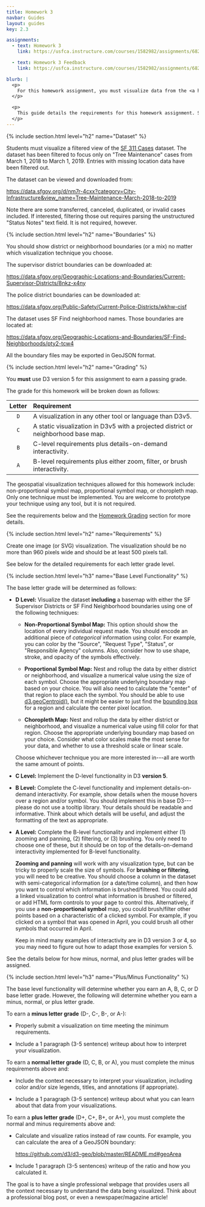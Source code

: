 ```yaml
---
title: Homework 3
navbar: Guides
layout: guides
key: 2.3

assignments:
  - text: Homework 3
    link: https://usfca.instructure.com/courses/1582982/assignments/6821958

  - text: Homework 3 Feedback
    link: https://usfca.instructure.com/courses/1582982/assignments/6821978

blurb: |
  <p>
    For this homework assignment, you must visualize data from the <a href="">SF Tree Maintenance March 2018 to March 2019</a> dataset using a geospatial data visualization technique in D3 <strong>version 5</strong>. The techniques allowed for this homework include: non-proportional symbol map, proportional symbol map, or choropleth map.
  </p>

  <p>
    This guide details the requirements for this homework assignment. See the <a href="homework-submission.html">Homework Submission</a> and <a href="homework-feedback.html">Homework Feedback</a> guides for other requirements.
  </p>
---
```


{% include section.html level="h2" name="Dataset" %}

Students must visualize a filtered view of the [SF 311 Cases](https://data.sfgov.org/City-Infrastructure/311-Cases/vw6y-z8j6) dataset. The dataset has been filtered to focus only on "Tree Maintenance" cases from March 1, 2018 to March 1, 2019. Entries with missing location data have been filtered out.

The dataset can be viewed and downloaded from:

<https://data.sfgov.org/d/nm7r-4cxx?category=City-Infrastructure&view_name=Tree-Maintenance-March-2018-to-2019>

Note there are some transferred, canceled, duplicated, or invalid cases included. If interested, filtering those out requires parsing the unstructured "Status Notes" text field. It is not required, however.

{% include section.html level="h2" name="Boundaries" %}

You should show district or neighborhood boundaries (or a mix) no matter which visualization technique you choose.

The supervisor district boundaries can be downloaded at:

<https://data.sfgov.org/Geographic-Locations-and-Boundaries/Current-Supervisor-Districts/8nkz-x4ny>

The police district boundaries can be downloaded at:

<https://data.sfgov.org/Public-Safety/Current-Police-Districts/wkhw-cjsf>

The dataset uses SF Find neighborhood names. Those boundaries are located at:

<https://data.sfgov.org/Geographic-Locations-and-Boundaries/SF-Find-Neighborhoods/pty2-tcw4>

All the boundary files may be exported in GeoJSON format.

{% include section.html level="h2" name="Grading" %}

<article class="message is-danger">
  <div class="message-body">
    You <strong>must</strong> use D3 version 5 for this assignment to earn a passing grade.
  </div>
</article>

The grade for this homework will be broken down as follows:

| Letter | Requirement |
|:------:|:------------|
| `D` | A visualization in any other tool or language than D3v5. |
| `C` | A static visualization in D3v5 with a projected district or neighborhood base map. |
| `B` | C-level requirements plus details-on-demand interactivity. |
| `A` | B-level requirements plus either zoom, filter, or brush interactivity. |

The geospatial visualization techniques allowed for this homework include: non-proportional symbol map, proportional symbol map, or choropleth map. Only one technique must be implemented. You are welcome to prototype your technique using any tool, but it is not required.

See the requirements below and the [Homework Grading](homework-submission.html#grading) section for more details.

{% include section.html level="h2" name="Requirements" %}

Create one image (or SVG) visualization. The visualization should be no more than 960 pixels wide and should be at least 500 pixels tall.

See below for the detailed requirements for each letter grade level.

{% include section.html level="h3" name="Base Level Functionality" %}

The base letter grade will be determined as follows:

  - **D Level:** Visualize the dataset **including** a basemap with either the SF Supervisor Districts or SF Find Neighborhood boundaries using one of the following techniques:

    - **Non-Proportional Symbol Map:** This option should show the location of every individual request made. You should encode an additional piece of *categorical* information using color. For example, you can color by the "Source", "Request Type", "Status", or "Responsible Agency" columns. Also, consider how to use shape, stroke, and opacity of the symbols effectively.

    - **Proportional Symbol Map:** Nest and rollup the data by either district or neighborhood, and visualize a numerical value using the size of each symbol. Choose the appropriate underlying boundary map based on your choice. You will also need to calculate the "center" of that region to place each the symbol. You should be able to use [d3.geoCentroid()](https://github.com/d3/d3-geo/blob/master/README.md#geoCentroid), but it might be easier to just find the [bounding box](https://bl.ocks.org/mbostock/1160929) for a region and calculate the center pixel location.

    - **Choropleth Map:** Nest and rollup the data by either district or neighborhood, and visualize a numerical value using fill color for that region. Choose the appropriate underlying boundary map based on your choice. Consider what color scales make the most sense for your data, and whether to use a threshold scale or linear scale.

    Choose whichever technique you are more interested in---all are worth the same amount of points.

  - **C Level:** Implement the D-level functionality in D3 **version 5**.

  - **B Level:** Complete the C-level functionality and implement details-on-demand interactivity. For example, show details when the mouse hovers over a region and/or symbol. You should implement this in base D3---please do not use a tooltip library. Your details should be readable and informative. Think about which details will be useful, and adjust the formatting of the text as appropriate.

  - **A Level:** Complete the B-level functionality and implement either (1) zooming and panning, (2) filtering, or (3) brushing. You only need to choose one of these, but it should be on top of the details-on-demand interactivity implemented for B-level functionality.

    **Zooming and panning** will work with any visualization type, but can be tricky to properly scale the size of symbols. For **brushing or filtering**, you will need to be creative. You should choose a column in the dataset with semi-categorical information (or a date/time column), and then how you want to control which information is brushed/filtered. You could add a linked visualization to control what information is brushed or filtered, or add HTML form controls to your page to control this. Alternatively, if you use a **non-proportional symbol** map, you could brush/filter other points based on a characteristic of a clicked symbol. For example, if you clicked on a symbol that was opened in April, you could brush all other symbols that occurred in April.

    Keep in mind many examples of interactivity are in D3 version 3 or 4, so you may need to figure out how to adapt those examples for version 5.

See the details below for how minus, normal, and plus letter grades will be assigned.

{% include section.html level="h3" name="Plus/Minus Functionality" %}

The base level functionality will determine whether you earn an A, B, C, or D base letter grade. However, the following will determine whether you earn a minus, normal, or plus letter grade.

To earn a **minus letter grade** (D-, C-, B-, or A-):

  - Properly submit a visualization on time meeting the minimum requirements.

  - Include a 1 paragraph (3-5 sentence) writeup about how to interpret your visualization.

To earn a **normal letter grade** (D, C, B, or A), you must complete the minus requirements above and:

  - Include the context necessary to interpret your visualization, including color and/or size legends, titles, and annotations (if appropriate).

  - Include a 1 paragraph (3-5 sentence) writeup about what you can learn about that data from your visualizations.

To earn a **plus letter grade** (D+, C+, B+, or A+), you must complete the normal and minus requirements above and:

  - Calculate and visualize ratios instead of raw counts. For example, you can calculate the area of a GeoJSON boundary:

      <https://github.com/d3/d3-geo/blob/master/README.md#geoArea>

  - Include 1 paragraph (3-5 sentences) writeup of the ratio and how you calculated it.

The goal is to have a single professional webpage that provides users all the context necessary to understand the data being visualized. Think about a professional blog post, or even a newspaper/magazine article!
